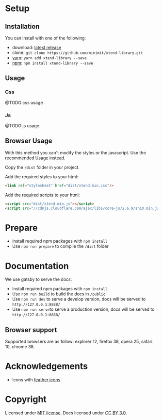# Setup

## Installation

You can install with one of the following:
* download: [latest release](https://github.com/minimit/xtend-library/releases/latest)
* clone: `git clone https://github.com/minimit/xtend-library.git`
* [yarn](https://yarnpkg.com/): `yarn add xtend-library --save`
* [npm](https://www.npmjs.com/): `npm install xtend-library --save`

## Usage

### Css

@TODO css usage

### Js

@TODO js usage

<!---
You need to add [core-js](https://github.com/zloirock/core-js):

```Shell
import 'core-js'
import 'regenerator-runtime/runtime'
```

Add the required scripts to your html:

```
import 'xtend-library/src/polyfill.js'
import 'xtend-library/src/polyfill-old.js' // optional, use this only if you need old browsers support: ie11
import { Xt } from 'xtend-library'
import 'xtend-library/src/vars.js'
import 'xtend-library/src/xtend-core.js' // optional, you can import xtend-library/src/core one by one
import 'xtend-library/src/xtend-extension.js' // optional, you can import xtend-library/src/extension one by one
```

@TODO linkare a https://github.com/minimit/xtend-theme-vanilla per webpack resolve e forkare css e js e https://github.com/minimit/xtend-theme-vanilla/blob/master/.browserslistrc

```Less
```

### Animation

This library uses [gsap](https://github.com/greensock/GreenSock-JS) and [bezier-easing](https://github.com/gre/bezier-easing) for javascript animations.

With npm install and import [gsap](https://www.npmjs.com/package/gsap) and [bezier-easing](https://www.npmjs.com/package/bezier-easing):

```
$ npm install gsap
$ npm install bezier-easing
```

```
import 'gsap/TweenMax';
import 'gsap/ScrollToPlugin';
import 'bezier-easing';
```

With cdn include [cdn](https://cdnjs.com/libraries/gsap) and [bezier-easing](https://www.jsdelivr.com/package/npm/bezier-easing):

```
<script src="//cdnjs.cloudflare.com/ajax/libs/gsap/2.0.2/TweenMax.min.js"></script>
<script src="//cdnjs.cloudflare.com/ajax/libs/gsap/2.0.2/plugins/ScrollToPlugin.min.js"></script>
<script src="//cdn.jsdelivr.net/npm/bezier-easing@2.1.0/dist/bezier-easing.min.js"></script>
```

-->

## Browser Usage

With this method you can't modify the styles or the javascript. Use the recommended [Usage](#usage) instead.

Copy the `/dist` folder in your project.

Add the required styles to your html:

```HTML
<link rel="stylesheet" href="dist/xtend.min.css"/>
```

Add the required scripts to your html:

```HTML
<script src="dist/xtend.min.js"></script>
<script src="//cdnjs.cloudflare.com/ajax/libs/core-js/2.6.9/shim.min.js"></script>
```

# Prepare

* Install required npm packages with `npm install`
* Use `npm run prepare` to compile the `/dist` folder

# Documentation

We use gatsby to serve the docs:

* Install required npm packages with `npm install`
* Use `npm run build` to build the docs in `/public`
* Use `npm run dev` to serve a develop version, docs will be served to `http://127.0.0.1:8888/`
* Use `npm run serve`to serve a production version, docs will be served to `http://127.0.0.1:8888/`

## Browser support

Supported browsers are as follow: explorer 12, firefox 38, opera 25, safari 10, chrome 38.

# Acknowledgements

* Icons with [feather icons](https://github.com/feathericons/feather)
<!--
* Images with [picsum](https://picsum.photos/)
<img class="full" src="https://picsum.photos/1200" alt=""/>
-->
# Copyright

Licensed under [MIT license](https://github.com/minimit/xtend-library/blob/master/LICENSE).
Docs licensed under [CC BY 3.0](https://github.com/minimit/xtend-library/blob/master/LICENSE-DOCS).
